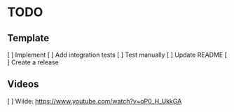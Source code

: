 # TODO

## Template

[ ] Implement
[ ] Add integration tests
[ ] Test manually
[ ] Update README
[ ] Create a release

## Videos

[ ] Wilde: https://www.youtube.com/watch?v=oP0_H_UkkGA